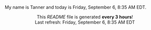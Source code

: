 My name is Tanner and today is Friday, September 6, 8:35 AM EDT.

<p align="center">This <i>README</i> file is generated <b>every 3 hours</b>!</br>Last refresh: Friday, September 6, 8:35 AM EDT<br /></p>
